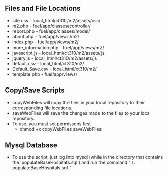 ## Files and File Locations ##

* site.css - local_html/ct310/m2/assets/css/  
* m2.php - fuel/app/classes/controller/  
* report.php - fuel/app/classes/model/  
* about.php - fuel/app/views/m2/  
* index.php - fuel/app/views/m2/  
* more_information.php - fuel/app/views/m2/
* javascript.js - local_html/ct310/m2/assets/js
* jquery.js - local_html/ct310/m2/assets/js
* default.csv - local_html/ct310/m2/
* Default_Save.csv - local_html/ct310/m2/
* template.php - fuel/app/views/


## Copy/Save Scripts ##
* copyWebFiles will copy the files in your local repository to their corresponding file locations.
* saveWebFiles will save the changes made to the files to your local repository.
* To use, you must set permissons first
  * chmod +x copyWebFiles saveWebFiles 
  
## Mysql Database ##
* To use the script, just log into mysql (while in the directory that contains the 'populateBaseHospitals.sql') and run the command " \\. populateBaseHospitals.sql  "  

